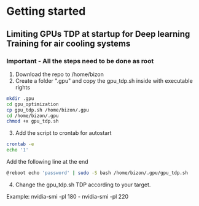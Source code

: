 # Getting started

## Limiting GPUs TDP at startup for Deep learning Training for air cooling systems

### Important - All the steps need to be done as root

1. Download the repo to /home/bizon
2. Create a folder ".gpu" and copy the gpu_tdp.sh inside with executable rights
```bash
mkdir .gpu
cd gpu_optimization
cp gpu_tdp.sh /home/bizon/.gpu
cd /home/bizon/.gpu
chmod +x gpu_tdp.sh
```

3. Add the script to crontab for autostart
```bash
crontab -e
echo '1'
```
Add the following line at the end
```bash
@reboot echo 'password' | sudo -S bash /home/bizon/.gpu/gpu_tdp.sh
```  

4. Change the gpu_tdp.sh TDP according to your target. 

Example: nvidia-smi -pl 180 - nvidia-smi -pl 220 
